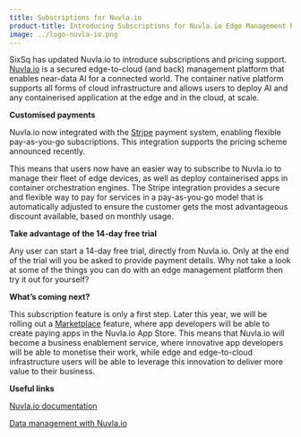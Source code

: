 ```yaml
---
title: Subscriptions for Nuvla.io
product-title: Introducing Subscriptions for Nuvla.io Edge Management Platform
image: ../logo-nuvla-io.png
---
```


SixSq has updated Nuvla.io to introduce subscriptions and pricing support. [Nuvla.io](https://nuvla.io/ui/welcome) is a secured edge-to-cloud (and back) management platform that enables near-data AI for a connected world. The container native platform supports all forms of cloud infrastructure and allows users to deploy AI and any containerised application at the edge and in the cloud, at scale.


**Customised payments**

Nuvla.io now integrated with the [Stripe](https://stripe.com/en-ch) payment system, enabling flexible pay-as-you-go subscriptions. This integration supports the pricing scheme announced recently.

This means that users now have an easier way to subscribe to Nuvla.io to manage their fleet of edge devices, as well as deploy containerised apps in container orchestration engines. The Stripe integration provides a secure and flexible way to pay for services in a pay-as-you-go model that is automatically adjusted to ensure the customer gets the most advantageous discount available, based on monthly usage.

**Take advantage of the 14-day free trial**

Any user can start a 14-day free trial, directly from Nuvla.io. Only at the end of the trial will you be asked to provide payment details. Why not take a look at some of the things you can do with an edge management platform then try it out for yourself?

**What’s coming next?**

This subscription feature is only a first step. Later this year, we will be rolling out a [Marketplace](https://nuvla.io/marketplace) feature, where app developers will be able to create paying apps in the Nuvla.io App Store. This means that Nuvla.io will become a business enablement service, where innovative app developers will be able to monetise their work, while edge and edge-to-cloud infrastructure users will be able to leverage this innovation to deliver more value to their business.

**Useful links**

[Nuvla.io documentation](https://docs.nuvla.io/) 

[Data management with Nuvla.io](https://media.sixsq.com/blog/data-management-with-nuvla.io)